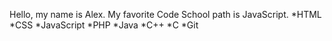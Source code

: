 Hello, my name is Alex. My favorite Code School path is JavaScript.
*HTML
*CSS
*JavaScript
*PHP
*Java
*C++
*C
*Git

